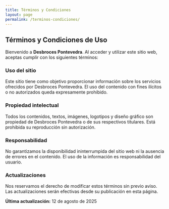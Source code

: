 ```yaml
---
title: Términos y Condiciones
layout: page
permalink: /terminos-condiciones/
---
```


## Términos y Condiciones de Uso

Bienvenido a **Desbroces Pontevedra**. Al acceder y utilizar este sitio web, aceptas cumplir con los siguientes términos:

### Uso del sitio

Este sitio tiene como objetivo proporcionar información sobre los servicios ofrecidos por Desbroces Pontevedra. El uso del contenido con fines ilícitos o no autorizados queda expresamente prohibido.

### Propiedad intelectual

Todos los contenidos, textos, imágenes, logotipos y diseño gráfico son propiedad de Desbroces Pontevedra o de sus respectivos titulares. Está prohibida su reproducción sin autorización.

### Responsabilidad

No garantizamos la disponibilidad ininterrumpida del sitio web ni la ausencia de errores en el contenido. El uso de la información es responsabilidad del usuario.

### Actualizaciones

Nos reservamos el derecho de modificar estos términos sin previo aviso. Las actualizaciones serán efectivas desde su publicación en esta página.

**Última actualización:** 12 de agosto de 2025
